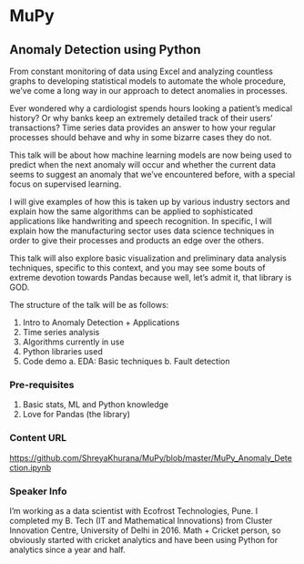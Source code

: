 # MuPy

## Anomaly Detection using Python

From constant monitoring of data using Excel and analyzing countless graphs to developing statistical models to automate the whole procedure, we’ve come a long way in our approach to detect anomalies in processes.

Ever wondered why a cardiologist spends hours looking a patient’s medical history? Or why banks keep an extremely detailed track of their users’ transactions? Time series data provides an answer to how your regular processes should behave and why in some bizarre cases they do not.

This talk will be about how machine learning models are now being used to predict when the next anomaly will occur and whether the current data seems to suggest an anomaly that we’ve encountered before, with a special focus on supervised learning.

I will give examples of how this is taken up by various industry sectors and explain how the same algorithms can be applied to sophisticated applications like handwriting and speech recognition. In specific, I will explain how the manufacturing sector uses data science techniques in order to give their processes and products an edge over the others.

This talk will also explore basic visualization and preliminary data analysis techniques, specific to this context, and you may see some bouts of extreme devotion towards Pandas because well, let’s admit it, that library is GOD.

The structure of the talk will be as follows:


1.	Intro to Anomaly Detection + Applications
2.	Time series analysis 
3.	Algorithms currently in use
4.	Python libraries used 
5.	Code demo 
   a.	EDA: Basic techniques
  b.	Fault detection

### Pre-requisites


1.	Basic stats, ML and Python knowledge
2.	Love for Pandas (the library)


### Content URL

https://github.com/ShreyaKhurana/MuPy/blob/master/MuPy_Anomaly_Detection.ipynb


### Speaker Info

I’m working as a data scientist with Ecofrost Technologies, Pune. I completed my B. Tech (IT and Mathematical Innovations) from Cluster Innovation Centre, University of Delhi in 2016.
Math + Cricket person, so obviously started with cricket analytics and have been using Python for analytics since a year and half.

